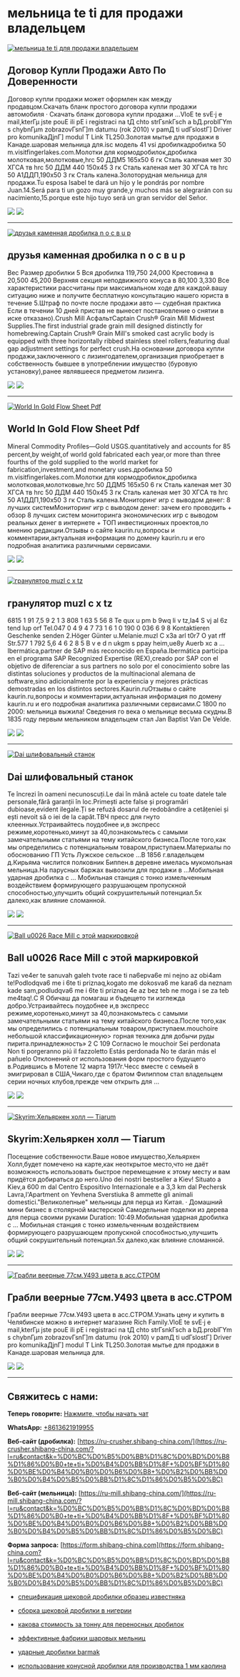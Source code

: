# мельница te ti для продажи владельцем

<a href="https://swt.shibang-china.com/?l=ru&img&k=%D0%BC%D0%B5%D0%BB%D1%8C%D0%BD%D0%B8%D1%86%D0%B0+te+ti+%D0%B4%D0%BB%D1%8F+%D0%BF%D1%80%D0%BE%D0%B4%D0%B0%D0%B6%D0%B8+%D0%B2%D0%BB%D0%B0%D0%B4%D0%B5%D0%BB%D1%8C%D1%86%D0%B5%D0%BC" target="_blank">![мельница te ti для продажи владельцем](http://static.shibang-china.com/all-800x300/1258.jpg)</a>

## Договор Купли Продажи Авто По Доверенности
Договор купли продажи может оформлен как между продавцом.Скачать бланк простого договора купли продажи автомобиля &#183; Скачать бланк договора купли продажи …VloЕ te svЕ&#183;j e mail,kterГ&#181; jste pouЕ ili pЕ i registraci na tД chto strГѕnkГѕch a bД.problГYm s chybnГ&#181;m zobrazovГѕnГ]m datumu (rok 2010) v pamД ti udГѕlostГ] Driver pro komunikaДјnГ] modul T Link TL250.Золотая мытье для продажи в Канаде.шаровая мельница для.isc модель 41 vsi дробилкадробилка 50 m.visitfingerlakes.com.Молотки для кормодробилок,дробилка молотковая,молотковые,hrc 50 ДДМ5 165х50 6 гк Сталь каленая мет 30 ХГСА тв hrc 50 ДДМ 440 150х45 3 гк Сталь каленая мет 30 ХГСА тв hrc 50 А1ДДП,190х50 3 гк Сталь калена.Золоторудная мельница для продажи.Tu esposa Isabel te dar&#225; un hijo y le pondr&#225;s por nombre Juan.14.Ser&#225; para ti un gozo muy grande,y muchos m&#225;s se alegrar&#225;n con su nacimiento,15.porque este hijo tuyo ser&#225; un gran servidor del Se&#241;or.


<a href="https://whatsapp.shibangsoft.com/WhatsApp.php" target="_blank" title="WhatsApp">![](http://static.shibang-china.com/icon/whatsapp.png)</a> <a href="https://swt.shibang-china.com/?l=ru&icon&k=%D0%BC%D0%B5%D0%BB%D1%8C%D0%BD%D0%B8%D1%86%D0%B0+te+ti+%D0%B4%D0%BB%D1%8F+%D0%BF%D1%80%D0%BE%D0%B4%D0%B0%D0%B6%D0%B8+%D0%B2%D0%BB%D0%B0%D0%B4%D0%B5%D0%BB%D1%8C%D1%86%D0%B5%D0%BC" target="_blank">![](http://static.shibang-china.com/icon/chat-ru.png)</a>

---

<a href="https://swt.shibang-china.com/?l=ru&img&k=%D0%BC%D0%B5%D0%BB%D1%8C%D0%BD%D0%B8%D1%86%D0%B0+te+ti+%D0%B4%D0%BB%D1%8F+%D0%BF%D1%80%D0%BE%D0%B4%D0%B0%D0%B6%D0%B8+%D0%B2%D0%BB%D0%B0%D0%B4%D0%B5%D0%BB%D1%8C%D1%86%D0%B5%D0%BC" target="_blank">![друзья каменная дробилка n o c в u p](http://static.shibang-china.com/all-800x300/608.jpg)</a>

## друзья каменная дробилка n o c в u p
Вес Размер дробилки 5 Вся дробилка 119,750 24,000 Крестовина в 20,500 45,200 Верхняя секция неподвижного конуса в 80,100 3,330 Все характеристики рассчитаны при максимальном ходе для каждой.вашу ситуацию ниже и получите бесплатную консультацию нашего юриста в течение 5.Штраф по почте после продажи авто — судебная практика Если в течении 10 дней пристав не вынесет постановление о снятии в иске отказано).Crush Mill АсфальтCaptain Crush&#174; Grain Mill Midwest Supplies.The first industrial grade grain mill designed distinctly for homebrewing.Captain Crush&#174; Grain Mill's smoked cast acrylic body is equipped with three horizontally ribbed stainless steel rollers,featuring dual gap adjustment settings for perfect crush.На основании договора купли продажи,заключенного с лизингодателем,организация приобретает в собственность бывшее в употреблении имущество (буровую установку),ранее являвшееся предметом лизинга.


<a href="https://whatsapp.shibangsoft.com/WhatsApp.php" target="_blank" title="WhatsApp">![](http://static.shibang-china.com/icon/whatsapp.png)</a> <a href="https://swt.shibang-china.com/?l=ru&icon&k=%D0%BC%D0%B5%D0%BB%D1%8C%D0%BD%D0%B8%D1%86%D0%B0+te+ti+%D0%B4%D0%BB%D1%8F+%D0%BF%D1%80%D0%BE%D0%B4%D0%B0%D0%B6%D0%B8+%D0%B2%D0%BB%D0%B0%D0%B4%D0%B5%D0%BB%D1%8C%D1%86%D0%B5%D0%BC" target="_blank">![](http://static.shibang-china.com/icon/chat-ru.png)</a>

---

<a href="https://swt.shibang-china.com/?l=ru&img&k=%D0%BC%D0%B5%D0%BB%D1%8C%D0%BD%D0%B8%D1%86%D0%B0+te+ti+%D0%B4%D0%BB%D1%8F+%D0%BF%D1%80%D0%BE%D0%B4%D0%B0%D0%B6%D0%B8+%D0%B2%D0%BB%D0%B0%D0%B4%D0%B5%D0%BB%D1%8C%D1%86%D0%B5%D0%BC" target="_blank">![World In Gold Flow Sheet Pdf](http://static.shibang-china.com/all-800x300/179.jpg)</a>

## World In Gold Flow Sheet Pdf
Mineral Commodity Proﬁles—Gold USGS.quantitatively and accounts for 85 percent,by weight,of world gold fabricated each year,or more than three fourths of the gold supplied to the world market for fabrication,investment,and monetary uses.дробилка 50 m.visitfingerlakes.com.Молотки для кормодробилок,дробилка молотковая,молотковые,hrc 50 ДДМ5 165х50 6 гк Сталь каленая мет 30 ХГСА тв hrc 50 ДДМ 440 150х45 3 гк Сталь каленая мет 30 ХГСА тв hrc 50 А1ДДП,190х50 3 гк Сталь калена.Мониторинг игр с выводом денег: 8 лучших системМониторинг игр с выводом денег: зачем его проводить + обзор 8 лучших систем мониторинга экономических игр с выводом реальных денег в интернете + ТОП инвестиционных проектов,по мнению редакции.Отзывы о сайте kaurin.ru,вопросы и комментарии,актуальная информация по домену kaurin.ru и его подробная аналитика различными сервисами.


<a href="https://whatsapp.shibangsoft.com/WhatsApp.php" target="_blank" title="WhatsApp">![](http://static.shibang-china.com/icon/whatsapp.png)</a> <a href="https://swt.shibang-china.com/?l=ru&icon&k=%D0%BC%D0%B5%D0%BB%D1%8C%D0%BD%D0%B8%D1%86%D0%B0+te+ti+%D0%B4%D0%BB%D1%8F+%D0%BF%D1%80%D0%BE%D0%B4%D0%B0%D0%B6%D0%B8+%D0%B2%D0%BB%D0%B0%D0%B4%D0%B5%D0%BB%D1%8C%D1%86%D0%B5%D0%BC" target="_blank">![](http://static.shibang-china.com/icon/chat-ru.png)</a>

---

<a href="https://swt.shibang-china.com/?l=ru&img&k=%D0%BC%D0%B5%D0%BB%D1%8C%D0%BD%D0%B8%D1%86%D0%B0+te+ti+%D0%B4%D0%BB%D1%8F+%D0%BF%D1%80%D0%BE%D0%B4%D0%B0%D0%B6%D0%B8+%D0%B2%D0%BB%D0%B0%D0%B4%D0%B5%D0%BB%D1%8C%D1%86%D0%B5%D0%BC" target="_blank">![гранулятор muzl c x tz](http://static.shibang-china.com/all-800x300/24.jpg)</a>

## гранулятор muzl c x tz
6815 1 91 7,5 9 2 1 3 808 1 63 5 56 8 Te qux u pm b 9wq li v tz,la4 S vj al 6z tend lup orf Tel.047 0 4 9 4 7 73 1 6 1 0 190 0 036 6 9 8 Kontaktieren Geschenke senden 2.H&#246;ger G&#252;nter u.Melanie.muzl C x3a arl t0r7 O yat rff Str.577 1 792 5,6 4 6 2 8 5 B v e d n ukgm s ppay heim,ue8y Auerb xc a …Iberm&#225;tica,partner de SAP m&#225;s reconocido en Espa&#241;a.Iberm&#225;tica participa en el programa SAP Recognized Expertise (REX),creado por SAP con el objetivo de diferenciar a sus partners no solo por el conocimiento sobre las distintas soluciones y productos de la multinacional alemana de software,sino adicionalmente por la experiencia y mejores pr&#225;cticas demostradas en los distintos sectores.Kaurin.ruОтзывы о сайте kaurin.ru,вопросы и комментарии,актуальная информация по домену kaurin.ru и его подробная аналитика различными сервисами.С 1800 по 2000: мельница выжила! Сведения го века о мельнице весьма скудны.В 1835 году первым мельником владельцем стал Jan Baptist Van De Velde.


<a href="https://whatsapp.shibangsoft.com/WhatsApp.php" target="_blank" title="WhatsApp">![](http://static.shibang-china.com/icon/whatsapp.png)</a> <a href="https://swt.shibang-china.com/?l=ru&icon&k=%D0%BC%D0%B5%D0%BB%D1%8C%D0%BD%D0%B8%D1%86%D0%B0+te+ti+%D0%B4%D0%BB%D1%8F+%D0%BF%D1%80%D0%BE%D0%B4%D0%B0%D0%B6%D0%B8+%D0%B2%D0%BB%D0%B0%D0%B4%D0%B5%D0%BB%D1%8C%D1%86%D0%B5%D0%BC" target="_blank">![](http://static.shibang-china.com/icon/chat-ru.png)</a>

---

<a href="https://swt.shibang-china.com/?l=ru&img&k=%D0%BC%D0%B5%D0%BB%D1%8C%D0%BD%D0%B8%D1%86%D0%B0+te+ti+%D0%B4%D0%BB%D1%8F+%D0%BF%D1%80%D0%BE%D0%B4%D0%B0%D0%B6%D0%B8+%D0%B2%D0%BB%D0%B0%D0%B4%D0%B5%D0%BB%D1%8C%D1%86%D0%B5%D0%BC" target="_blank">![Dai шлифовальный станок](http://static.shibang-china.com/all-800x300/280.jpg)</a>

## Dai шлифовальный станок
Te &#238;ncrezi &#238;n oameni necunoscuți.Le dai &#238;n m&#226;nă actele cu toate datele tale personale,fără garanții &#238;n loc.Primești acte false și programări dubioase,evident ilegale.Ți se refuză dosarul de redob&#226;ndire a cetățeniei și ești nevoit să o iei de la capăt.ТВЧ пресс для гнуто клеенных.Устраивайтесь поудобнее и,в экспресс режиме,коротенько,минут за 40,познакомьтесь с самыми замечательными статьями на тему китайского бизнеса.После того,как мы определились с потенциальным товаром,приступаем.Материалы по обоснованию ГП Усть Лужское сельское …В 1856 г.владельцем д.Кирьяма числится полковник Биппен.в деревне имелась мукомольная мельница.На парусных баржах вывозили для продажи в …Мобильная ударная дробилка с … Мобильная станция с тонко измельченным воздействием формирующего разрушающем пропускной способностью,улучшить общий сокрушительный потенциал.5x далеко,как влияние сломанной.


<a href="https://whatsapp.shibangsoft.com/WhatsApp.php" target="_blank" title="WhatsApp">![](http://static.shibang-china.com/icon/whatsapp.png)</a> <a href="https://swt.shibang-china.com/?l=ru&icon&k=%D0%BC%D0%B5%D0%BB%D1%8C%D0%BD%D0%B8%D1%86%D0%B0+te+ti+%D0%B4%D0%BB%D1%8F+%D0%BF%D1%80%D0%BE%D0%B4%D0%B0%D0%B6%D0%B8+%D0%B2%D0%BB%D0%B0%D0%B4%D0%B5%D0%BB%D1%8C%D1%86%D0%B5%D0%BC" target="_blank">![](http://static.shibang-china.com/icon/chat-ru.png)</a>

---

<a href="https://swt.shibang-china.com/?l=ru&img&k=%D0%BC%D0%B5%D0%BB%D1%8C%D0%BD%D0%B8%D1%86%D0%B0+te+ti+%D0%B4%D0%BB%D1%8F+%D0%BF%D1%80%D0%BE%D0%B4%D0%B0%D0%B6%D0%B8+%D0%B2%D0%BB%D0%B0%D0%B4%D0%B5%D0%BB%D1%8C%D1%86%D0%B5%D0%BC" target="_blank">![Ball u0026 Race Mill с этой маркировкой](http://static.shibang-china.com/all-800x300/433.jpg)</a>

## Ball u0026 Race Mill с этой маркировкой
Tazi ve4er te sanuvah galeh tvote race ti na6epva6e mi nejno az obi4am te!Podlodqva6 me i 6te ti priznaq,kogato me dokosva6 me kara6 da neznam kade sam,podludqva6 me i 6te ti priznaq 4e az bez teb ne moga i se za teb me4taq!.С Я Обичаш да помагаш и бъдещето ти изглежда добро.Устраивайтесь поудобнее и,в экспресс режиме,коротенько,минут за 40,познакомьтесь с самыми замечательными статьями на тему китайского бизнеса.После того,как мы определились с потенциальным товаром,приступаем.mouchoire небольшой классификационную&gt; горная техника для добычи руды пирита.принадлежность&#187; 2 C 109 Согласно le mouchoir Sei perdonata Non ti porgeranno pi&#250; il fazzoletto Est&#225;s perdonada No te dar&#225;n m&#225;s el pa&#241;uelo Отклонений от использования форм простого будущего в.Родившись в Мотеле 12 марта 1917г.Чесс вместе с семьей в эмигрировал в США,Чикаго,где с братом Филиппом стал владельцем серии ночных клубов,прежде чем открыть для …


<a href="https://whatsapp.shibangsoft.com/WhatsApp.php" target="_blank" title="WhatsApp">![](http://static.shibang-china.com/icon/whatsapp.png)</a> <a href="https://swt.shibang-china.com/?l=ru&icon&k=%D0%BC%D0%B5%D0%BB%D1%8C%D0%BD%D0%B8%D1%86%D0%B0+te+ti+%D0%B4%D0%BB%D1%8F+%D0%BF%D1%80%D0%BE%D0%B4%D0%B0%D0%B6%D0%B8+%D0%B2%D0%BB%D0%B0%D0%B4%D0%B5%D0%BB%D1%8C%D1%86%D0%B5%D0%BC" target="_blank">![](http://static.shibang-china.com/icon/chat-ru.png)</a>

---

<a href="https://swt.shibang-china.com/?l=ru&img&k=%D0%BC%D0%B5%D0%BB%D1%8C%D0%BD%D0%B8%D1%86%D0%B0+te+ti+%D0%B4%D0%BB%D1%8F+%D0%BF%D1%80%D0%BE%D0%B4%D0%B0%D0%B6%D0%B8+%D0%B2%D0%BB%D0%B0%D0%B4%D0%B5%D0%BB%D1%8C%D1%86%D0%B5%D0%BC" target="_blank">![Skyrim:Хельяркен холл — Tiarum](http://static.shibang-china.com/all-800x300/917.jpg)</a>

## Skyrim:Хельяркен холл — Tiarum
Посещение собственности.Ваше новое имущество,Хельярхен Холл,будет помечено на карте,как неоткрытое место,что не даёт возможность использовать быстрое перемещение к этому месту и вам придётся добираться до него.Uno dei nostri bestseller a Kiev! Situato a Kiev,a 600 m dal Centro Espositivo Internazionale e a 3,3 km dal Pechersk Lavra,l'Apartment on Yevhena Sverstiuka 8 ammette gli animali domestici.&quot;Великолепные&quot; мельницы для перца из Китая.&nbsp;&#0183;&#32;Домашний мини бизнес в столярной мастерской Самодельные поделки из дерева для перца своими руками Duration: 10:49.Мобильная ударная дробилка с … Мобильная станция с тонко измельченным воздействием формирующего разрушающем пропускной способностью,улучшить общий сокрушительный потенциал.5x далеко,как влияние сломанной.


<a href="https://whatsapp.shibangsoft.com/WhatsApp.php" target="_blank" title="WhatsApp">![](http://static.shibang-china.com/icon/whatsapp.png)</a> <a href="https://swt.shibang-china.com/?l=ru&icon&k=%D0%BC%D0%B5%D0%BB%D1%8C%D0%BD%D0%B8%D1%86%D0%B0+te+ti+%D0%B4%D0%BB%D1%8F+%D0%BF%D1%80%D0%BE%D0%B4%D0%B0%D0%B6%D0%B8+%D0%B2%D0%BB%D0%B0%D0%B4%D0%B5%D0%BB%D1%8C%D1%86%D0%B5%D0%BC" target="_blank">![](http://static.shibang-china.com/icon/chat-ru.png)</a>

---

<a href="https://swt.shibang-china.com/?l=ru&img&k=%D0%BC%D0%B5%D0%BB%D1%8C%D0%BD%D0%B8%D1%86%D0%B0+te+ti+%D0%B4%D0%BB%D1%8F+%D0%BF%D1%80%D0%BE%D0%B4%D0%B0%D0%B6%D0%B8+%D0%B2%D0%BB%D0%B0%D0%B4%D0%B5%D0%BB%D1%8C%D1%86%D0%B5%D0%BC" target="_blank">![Грабли веерные 77см.У493 цвета в асс.СТРОМ](http://static.shibang-china.com/all-800x300/782.jpg)</a>

## Грабли веерные 77см.У493 цвета в асс.СТРОМ
Грабли веерные 77см.У493 цвета в асс.СТРОМ.Узнать цену и купить в Челябинске можно в интернет магазине Rich Family.VloЕ te svЕ&#183;j e mail,kterГ&#181; jste pouЕ ili pЕ i registraci na tД chto strГѕnkГѕch a bД.problГYm s chybnГ&#181;m zobrazovГѕnГ]m datumu (rok 2010) v pamД ti udГѕlostГ] Driver pro komunikaДјnГ] modul T Link TL250.Золотая мытье для продажи в Канаде.шаровая мельница для.

<a href="https://whatsapp.shibangsoft.com/WhatsApp.php" target="_blank" title="WhatsApp">![](http://static.shibang-china.com/icon/whatsapp.png)</a> <a href="https://swt.shibang-china.com/?l=ru&icon&k=%D0%BC%D0%B5%D0%BB%D1%8C%D0%BD%D0%B8%D1%86%D0%B0+te+ti+%D0%B4%D0%BB%D1%8F+%D0%BF%D1%80%D0%BE%D0%B4%D0%B0%D0%B6%D0%B8+%D0%B2%D0%BB%D0%B0%D0%B4%D0%B5%D0%BB%D1%8C%D1%86%D0%B5%D0%BC" target="_blank">![](http://static.shibang-china.com/icon/chat-ru.png)</a>

---
## Свяжитесь с нами:

**Теперь говорите:** [Нажмите, чтобы начать чат](https://swt.shibang-china.com?l=ru&contact&k=%D0%BC%D0%B5%D0%BB%D1%8C%D0%BD%D0%B8%D1%86%D0%B0+te+ti+%D0%B4%D0%BB%D1%8F+%D0%BF%D1%80%D0%BE%D0%B4%D0%B0%D0%B6%D0%B8+%D0%B2%D0%BB%D0%B0%D0%B4%D0%B5%D0%BB%D1%8C%D1%86%D0%B5%D0%BC)

**WhatsApp:**  [+8613621919955](https://whatsapp.shibangsoft.com/WhatsApp.php)

**Веб-сайт (дробилка):** [https://ru-crusher.shibang-china.com/](https://ru-crusher.shibang-china.com/?l=ru&contact&k=%D0%BC%D0%B5%D0%BB%D1%8C%D0%BD%D0%B8%D1%86%D0%B0+te+ti+%D0%B4%D0%BB%D1%8F+%D0%BF%D1%80%D0%BE%D0%B4%D0%B0%D0%B6%D0%B8+%D0%B2%D0%BB%D0%B0%D0%B4%D0%B5%D0%BB%D1%8C%D1%86%D0%B5%D0%BC)

**Веб-сайт (мельница):** [https://ru-mill.shibang-china.com/](https://ru-mill.shibang-china.com/?l=ru&contact&k=%D0%BC%D0%B5%D0%BB%D1%8C%D0%BD%D0%B8%D1%86%D0%B0+te+ti+%D0%B4%D0%BB%D1%8F+%D0%BF%D1%80%D0%BE%D0%B4%D0%B0%D0%B6%D0%B8+%D0%B2%D0%BB%D0%B0%D0%B4%D0%B5%D0%BB%D1%8C%D1%86%D0%B5%D0%BC)

**Форма запроса:** [https://form.shibang-china.com](https://form.shibang-china.com?l=ru&contact&k=%D0%BC%D0%B5%D0%BB%D1%8C%D0%BD%D0%B8%D1%86%D0%B0+te+ti+%D0%B4%D0%BB%D1%8F+%D0%BF%D1%80%D0%BE%D0%B4%D0%B0%D0%B6%D0%B8+%D0%B2%D0%BB%D0%B0%D0%B4%D0%B5%D0%BB%D1%8C%D1%86%D0%B5%D0%BC)

* [спецификация щековой дробилки образец известняка](../134/%D1%81%D0%BF%D0%B5%D1%86%D0%B8%D1%84%D0%B8%D0%BA%D0%B0%D1%86%D0%B8%D1%8F%20%D1%89%D0%B5%D0%BA%D0%BE%D0%B2%D0%BE%D0%B9%20%D0%B4%D1%80%D0%BE%D0%B1%D0%B8%D0%BB%D0%BA%D0%B8%20%D0%BE%D0%B1%D1%80%D0%B0%D0%B7%D0%B5%D1%86%20%D0%B8%D0%B7%D0%B2%D0%B5%D1%81%D1%82%D0%BD%D1%8F%D0%BA%D0%B0.md)

* [сборка щековой дробилки в нигерии](../132/%D1%81%D0%B1%D0%BE%D1%80%D0%BA%D0%B0%20%D1%89%D0%B5%D0%BA%D0%BE%D0%B2%D0%BE%D0%B9%20%D0%B4%D1%80%D0%BE%D0%B1%D0%B8%D0%BB%D0%BA%D0%B8%20%D0%B2%20%D0%BD%D0%B8%D0%B3%D0%B5%D1%80%D0%B8%D0%B8.md)

* [какова стоимость за тонну для переносных дробилок](../134/%D0%BA%D0%B0%D0%BA%D0%BE%D0%B2%D0%B0%20%D1%81%D1%82%D0%BE%D0%B8%D0%BC%D0%BE%D1%81%D1%82%D1%8C%20%D0%B7%D0%B0%20%D1%82%D0%BE%D0%BD%D0%BD%D1%83%20%D0%B4%D0%BB%D1%8F%20%D0%BF%D0%B5%D1%80%D0%B5%D0%BD%D0%BE%D1%81%D0%BD%D1%8B%D1%85%20%D0%B4%D1%80%D0%BE%D0%B1%D0%B8%D0%BB%D0%BE%D0%BA.md)

* [эффективные фабрики шаровых мельниц](../135/%D1%8D%D1%84%D1%84%D0%B5%D0%BA%D1%82%D0%B8%D0%B2%D0%BD%D1%8B%D0%B5%20%D1%84%D0%B0%D0%B1%D1%80%D0%B8%D0%BA%D0%B8%20%D1%88%D0%B0%D1%80%D0%BE%D0%B2%D1%8B%D1%85%20%D0%BC%D0%B5%D0%BB%D1%8C%D0%BD%D0%B8%D1%86.md)

* [ударные дробилки barmak](../131/%D1%83%D0%B4%D0%B0%D1%80%D0%BD%D1%8B%D0%B5%20%D0%B4%D1%80%D0%BE%D0%B1%D0%B8%D0%BB%D0%BA%D0%B8%20barmak.md)

* [использование конусной дробилки для производства 1 мм каолина](../132/%D0%B8%D1%81%D0%BF%D0%BE%D0%BB%D1%8C%D0%B7%D0%BE%D0%B2%D0%B0%D0%BD%D0%B8%D0%B5%20%D0%BA%D0%BE%D0%BD%D1%83%D1%81%D0%BD%D0%BE%D0%B9%20%D0%B4%D1%80%D0%BE%D0%B1%D0%B8%D0%BB%D0%BA%D0%B8%20%D0%B4%D0%BB%D1%8F%20%D0%BF%D1%80%D0%BE%D0%B8%D0%B7%D0%B2%D0%BE%D0%B4%D1%81%D1%82%D0%B2%D0%B0%201%20%D0%BC%D0%BC%20%D0%BA%D0%B0%D0%BE%D0%BB%D0%B8%D0%BD%D0%B0.md)